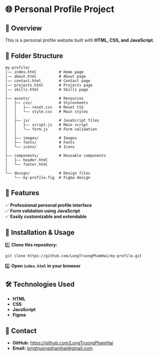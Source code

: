 # 🌐 Personal Profile Project

## 📌 Overview  
This is a personal profile website built with **HTML, CSS, and JavaScript**.  

## 📂 Folder Structure  
```
my-profile/  
│—— index.html          # Home page  
│—— about.html          # About page  
│—— contact.html        # Contact page  
│—— projects.html       # Projects page  
│—— skills.html         # Skills page  
│  
├—— assets/             # Resources  
│   ├—— css/            # Stylesheets  
│   │   ├—— reset.css   # Reset CSS  
│   │   └—— style.css   # Main styles  
│   │   
│   ├—— js/             # JavaScript files  
│   │   ├—— script.js   # Main script  
│   │   └—— form.js     # Form validation  
│   │   
│   ├—— images/         # Images  
│   ├—— fonts/          # Fonts  
│   └—— icons/          # Icons  
│  
├—— components/         # Reusable components  
│   ├—— header.html  
│   └—— footer.html  
│  
└—— design/             # Design files  
    └—— my-profile.fig  # Figma design  
```

## 🚀 Features  
✅ **Professional personal profile interface**  
✅ **Form validation using JavaScript**  
✅ **Easily customizable and extendable**  

## 🎯 Installation & Usage  
1️⃣ **Clone this repository:**  
   ```sh
   git clone https://github.com/LongTruongPhamHai/my-profile.git
   ```  
2️⃣ **Open `index.html` in your browser**  

## 🛠 Technologies Used  
- **HTML**
- **CSS**
- **JavaScript** 
- **Figma** 

## 💌 Contact  
- **GitHub:** https://github.com/LongTruongPhamHai
- **Email:** longtruongphamhai@gmail.com  
